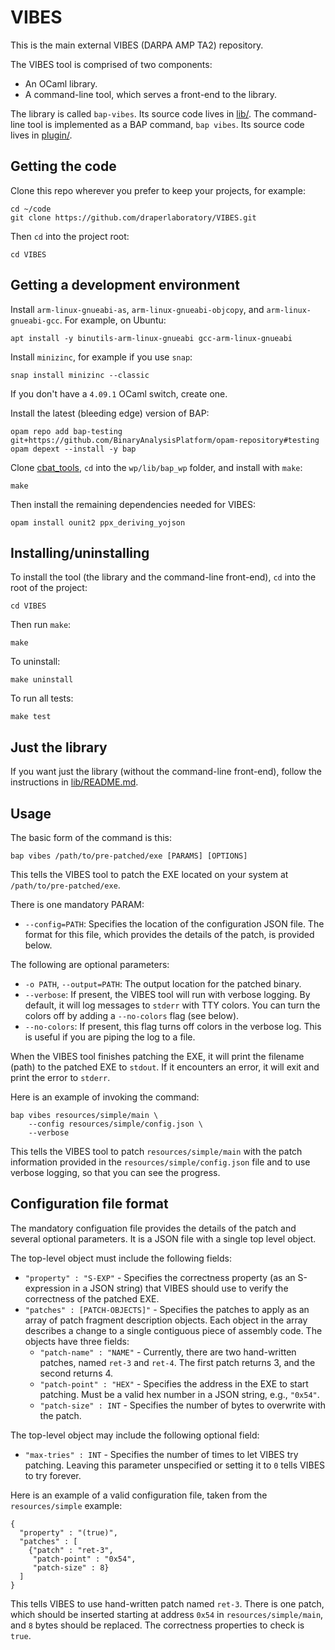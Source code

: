 # VIBES

This is the main external VIBES (DARPA AMP TA2) repository.

The VIBES tool is comprised of two components:

* An OCaml library.
* A command-line tool, which serves a front-end to the library. 

The library is called `bap-vibes`. Its source code lives in [lib/](./lib). 
The command-line tool is implemented as a BAP command, `bap vibes`. Its 
source code lives in [plugin/](./plugin).


## Getting the code

Clone this repo wherever you prefer to keep your projects, for example:

    cd ~/code
    git clone https://github.com/draperlaboratory/VIBES.git

Then `cd` into the project root:

    cd VIBES


## Getting a development environment

Install `arm-linux-gnueabi-as`, `arm-linux-gnueabi-objcopy`, and
`arm-linux-gnueabi-gcc`. For example, on Ubuntu:

    apt install -y binutils-arm-linux-gnueabi gcc-arm-linux-gnueabi

Install `minizinc`, for example if you use `snap`:

    snap install minizinc --classic

If you don't have a `4.09.1` OCaml switch, create one. 

Install the latest (bleeding edge) version of BAP:

    opam repo add bap-testing git+https://github.com/BinaryAnalysisPlatform/opam-repository#testing
    opam depext --install -y bap

Clone [cbat_tools](https://github.com/draperlaboratory/cbat_tools), `cd`
into the `wp/lib/bap_wp` folder, and install with `make`:

    make

Then install the remaining dependencies needed for VIBES:

    opam install ounit2 ppx_deriving_yojson


## Installing/uninstalling

To install the tool (the library and the command-line front-end), `cd` into
the root of the project:

    cd VIBES

Then run `make`:

    make

To uninstall:

    make uninstall

To run all tests:

    make test


## Just the library

If you want just the library (without the command-line front-end), follow
the instructions in [lib/README.md](./lib/README.md).


## Usage

The basic form of the command is this:

    bap vibes /path/to/pre-patched/exe [PARAMS] [OPTIONS]

This tells the VIBES tool to patch the EXE located on your system at
`/path/to/pre-patched/exe`.

There is one mandatory PARAM:

* `--config=PATH`:
  Specifies the location of the configuration JSON file.  The format for this
  file, which provides the details of the patch, is provided below.

The following are optional parameters:

* `-o PATH`, `--output=PATH`:
  The output location for the patched binary.
* `--verbose`:
  If present, the VIBES tool will run with verbose logging. By default, it
  will log messages to `stderr` with TTY colors. You can turn the colors off
  by adding a `--no-colors` flag (see below).
* `--no-colors`:
  If present, this flag turns off colors in the verbose log. This is useful
  if you are piping the log to a file.

When the VIBES tool finishes patching the EXE, it will print the
filename (path) to the patched EXE to `stdout`. If it encounters an error,
it will exit and print the error to `stderr`.

Here is an example of invoking the command:

    bap vibes resources/simple/main \
        --config resources/simple/config.json \
        --verbose

This tells the VIBES tool to patch `resources/simple/main` with the patch
information provided in the `resources/simple/config.json` file and to use
verbose logging, so that you can see the progress.

## Configuration file format

The mandatory configuation file provides the details of the patch and several
optional parameters.  It is a JSON file with a single top level object.

The top-level object must include the following fields:

* `"property" : "S-EXP"` -
  Specifies the correctness property (as an S-expression in a JSON string)
  that VIBES should use to verify the correctness of the patched EXE.
* `"patches" : [PATCH-OBJECTS]"` -
  Specifies the patches to apply as an array of patch fragment description
  objects.  Each object in the array describes a change to a single contiguous
  piece of assembly code.  The objects have three fields:
  * `"patch-name" : "NAME"` -
    Currently, there are two hand-written patches, named `ret-3` and `ret-4`.
    The first patch returns 3, and the second returns 4.
  * `"patch-point" : "HEX"` -
    Specifies the address in the EXE to start patching.  Must be a valid hex
    number in a JSON string, e.g., `"0x54"`.
  * `"patch-size" : INT` -
    Specifies the number of bytes to overwrite with the patch.

The top-level object may include the following optional field:

* `"max-tries" : INT` -
  Specifies the number of times to let VIBES try patching. Leaving this
  parameter unspecified or setting it to `0` tells VIBES to try forever.

Here is an example of a valid configuration file, taken from the
`resources/simple` example:

```
{
  "property" : "(true)",
  "patches" : [
    {"patch" : "ret-3",
     "patch-point" : "0x54",
     "patch-size" : 8}
  ]
}
```

This tells VIBES to use hand-written patch named `ret-3`. There is one patch,
which should be inserted starting at address `0x54` in `resources/simple/main`,
and `8` bytes should be replaced.  The correctness properties to check is
`true`.
